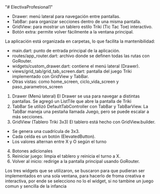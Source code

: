"# ElectivaProfesional1" 
- Drawer: menú lateral para navegación entre pantallas.
- TabBar: para organizar secciones dentro de una misma pantalla.
- GridView: para mostrar un tablero estilo Triki (Tic Tac Toe) interactivo.
- Botón extra: permite volver fácilmente a la ventana principal.

La aplicación está organizada en carpetas, lo que facilita la mantenibilidad:

- main.dart: punto de entrada principal de la aplicación.
- routes/app_router.dart: archivo donde se definen todas las rutas con GoRouter.
- widgets/custom_drawer.dart: contiene el menú lateral (Drawer).
- views/grid_tab/grid_tab_screen.dart: pantalla del juego Triki implementado con GridView y TabBar.
- Otras vistas: como home_screen, ciclo_vida_screen y paso_parametros_screen
  
1. Drawer (Menú lateral)
El Drawer se usa para navegar a distintas pantallas. Se agregó un ListTile que abre la pantalla de Triki
2. TabBar
Se utilizó DefaultTabController con TabBar y TabBarView. La TabBar maneja una pestaña llamada Juego, pero se puede escalar a más secciones.
3. GridView (Tablero Triki 3x3)
El tablero está hecho con GridView.builder.
- Se genera una cuadrícula de 3x3.
- Cada celda es un botón (ElevatedButton).
- Los valores alternan entre X y O según el turno
4. Botones adicionales
1. Reiniciar juego: limpia el tablero y reinicia el turno a X.
2. Volver al inicio: redirige a la pantalla principal usando GoRouter.

Los tres widgets que se utilizaron, se buscaron para que pudieran ser implementados en una sola ventana, para hacerlo de froma creativa e interactiva, por ende se selecciono no lo el widget, si no tambine un juego comun y sencilla de la infancia

